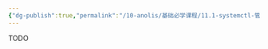```yaml
---
{"dg-publish":true,"permalink":"/10-anolis/基础必学课程/11.1-systemctl-管理/","dgPassFrontmatter":true}
---
```


TODO